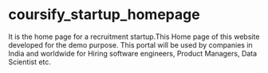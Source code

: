 # coursify_startup_homepage
 It is the home page for a recruitment startup.This Home page of this website developed for the demo purpose. This portal will be used by
companies in India and worldwide for Hiring software engineers, Product Managers, Data Scientist etc.
